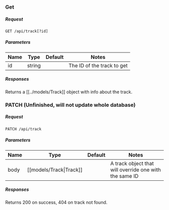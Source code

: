 ### Get
##### Request

```
GET /api/track[?id]
```

##### Parameters

|Name|Type|Default|Notes|
|---|---|---|---|
|id|string||The ID of the track to get|

##### Responses
Returns a [[../models/Track]] object with info about the track.

### PATCH (Unfinished, will not update whole database)
##### Request

```
PATCH /api/track
```

##### Parameters

|Name|Type|Default|Notes|
|---|---|---|---|
|body|[[models/Track\|Track]]||A track object that will override one with the same ID |

##### Responses
Returns 200 on success, 404 on track not found.
